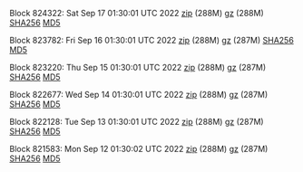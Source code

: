 Block 824322: Sat Sep 17 01:30:01 UTC 2022 [zip](https://files.01coin.io/mainnet/2022-09-17/bootstrap.dat.zip) (288M) [gz](https://files.01coin.io/mainnet/2022-09-17/bootstrap.dat.tar.gz) (288M) [SHA256](https://files.01coin.io/mainnet/2022-09-17/sha256.txt) [MD5](https://files.01coin.io/mainnet/2022-09-17/md5.txt)

Block 823782: Fri Sep 16 01:30:01 UTC 2022 [zip](https://files.01coin.io/mainnet/2022-09-16/bootstrap.dat.zip) (288M) [gz](https://files.01coin.io/mainnet/2022-09-16/bootstrap.dat.tar.gz) (287M) [SHA256](https://files.01coin.io/mainnet/2022-09-16/sha256.txt) [MD5](https://files.01coin.io/mainnet/2022-09-16/md5.txt)

Block 823220: Thu Sep 15 01:30:01 UTC 2022 [zip](https://files.01coin.io/mainnet/2022-09-15/bootstrap.dat.zip) (288M) [gz](https://files.01coin.io/mainnet/2022-09-15/bootstrap.dat.tar.gz) (287M) [SHA256](https://files.01coin.io/mainnet/2022-09-15/sha256.txt) [MD5](https://files.01coin.io/mainnet/2022-09-15/md5.txt)

Block 822677: Wed Sep 14 01:30:01 UTC 2022 [zip](https://files.01coin.io/mainnet/2022-09-14/bootstrap.dat.zip) (288M) [gz](https://files.01coin.io/mainnet/2022-09-14/bootstrap.dat.tar.gz) (287M) [SHA256](https://files.01coin.io/mainnet/2022-09-14/sha256.txt) [MD5](https://files.01coin.io/mainnet/2022-09-14/md5.txt)

Block 822128: Tue Sep 13 01:30:01 UTC 2022 [zip](https://files.01coin.io/mainnet/2022-09-13/bootstrap.dat.zip) (288M) [gz](https://files.01coin.io/mainnet/2022-09-13/bootstrap.dat.tar.gz) (287M) [SHA256](https://files.01coin.io/mainnet/2022-09-13/sha256.txt) [MD5](https://files.01coin.io/mainnet/2022-09-13/md5.txt)

Block 821583: Mon Sep 12 01:30:02 UTC 2022 [zip](https://files.01coin.io/mainnet/2022-09-12/bootstrap.dat.zip) (288M) [gz](https://files.01coin.io/mainnet/2022-09-12/bootstrap.dat.tar.gz) (287M) [SHA256](https://files.01coin.io/mainnet/2022-09-12/sha256.txt) [MD5](https://files.01coin.io/mainnet/2022-09-12/md5.txt)

